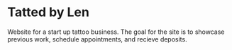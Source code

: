 # Tatted by Len

Website for a start up tattoo business. The goal for the site is to showcase previous work, schedule appointments, and recieve deposits. 